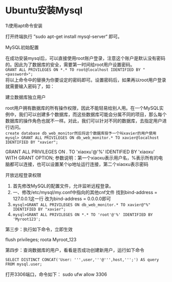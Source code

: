 # Ubuntu安装Mysql  
1\使用apt命令安装

打开终端执行 ”sudo apt-get install mysql-server“ 即可。  

MySQL初始配置

在成功安装mysql后，可以直接使用root账户登录，注意这个账户是默认没有密码的。因此为了数据库的安全，需要第一时间给root用户设置密码。  
`GRANT ALL PRIVILEGES ON *.* TO root@localhost IDENTIFIED BY "<password>";
`  
将以上命令中的<password>替换为你要设定的密码即可。设置密码后，如果再以root用户登录就需要输入密码了，如：  
  
  建立数据库独立用户

root用户拥有数据库的所有操作权限，因此不能轻易给别人用。在一个MySQL实例中，我们可以创建多个数据库，而这些数据库可能会分属不同的项目，那么每个数据库的操作角色也就不一样。对此，我们可以针对不同的数据库，去指定用户进行访问。  
`create database db_web_monitor然后将这个数据库授予一个叫xavier的用户使用mysql> GRANT ALL PRIVILEGES ON db_web_monitor.* TO xavier@localhost IDENTIFIED BY "xavier";`
      
   GRANT ALL PRIVILEGES ON *.* TO 'xiaoxu'@'%' IDENTIFIED BY 'xiaoxu' WITH GRANT OPTION;
参数说明：第一个xiaoxu表示用户名，%表示所有的电脑都可以连接，也可以设置某个ip地址运行连接，第二个xiaoxu表示密码


  开放远程登录权限

1. 首先修改MySQL的配置文件，允许监听远程登录。  
2. 一、修改/etc/mysql/my.conf中指向的其他cnf文件
找到bind-address = 127.0.0.1这一行
改为bind-address = 0.0.0.0即可
3. `mysql>GRANT ALL PRIVILEGES ON db_web_monitor.* TO xavier@"%" IDENTIFIED BY "xavier";`
4. `mysql>GRANT ALL PRIVILEGES ON *.* TO 'root'@'%' IDENTIFIED BY 'Myroot123';`

第三步：执行如下命令，立即生效

flush privileges;
roota
Myroot_123

第四步：查询数据库的用户，看看是否成功创建新用户，运行如下命令
````
SELECT DISTINCT CONCAT('User: ''',user,'''@''',host,''';') AS query FROM mysql.user;
````
打开3306端口，命令如下： 
sudo ufw allow 3306 